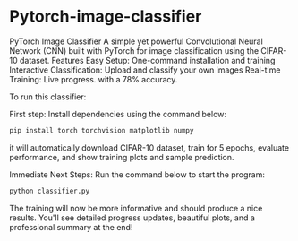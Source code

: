 # Pytorch-image-classifier
PyTorch Image Classifier A simple yet powerful Convolutional Neural Network (CNN) built with PyTorch for image classification using the CIFAR-10 dataset. 
Features  Easy Setup: One-command installation and training Interactive Classification: 
Upload and classify your own images Real-time Training: Live progress. with a 78% accuracy.


To run this classifier:

First step: Install dependencies using the command below:

```py
pip install torch torchvision matplotlib numpy
```
it will automatically download CIFAR-10 dataset, train for 5 epochs, evaluate performance, and show training plots and sample prediction.

Immediate Next Steps: Run the command below to start the program:

```py
python classifier.py
```

The training will now be more informative and should produce a nice results.
You'll see detailed progress updates, beautiful plots, and a professional summary at the end!

